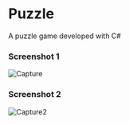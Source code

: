 # Puzzle
A puzzle game developed with C#

### Screenshot 1
![Capture](https://user-images.githubusercontent.com/25087769/55573278-43cc4880-5712-11e9-889c-818c6451013e.PNG)


### Screenshot 2
![Capture2](https://user-images.githubusercontent.com/25087769/55573279-4464df00-5712-11e9-9a28-22bd81251524.PNG)
